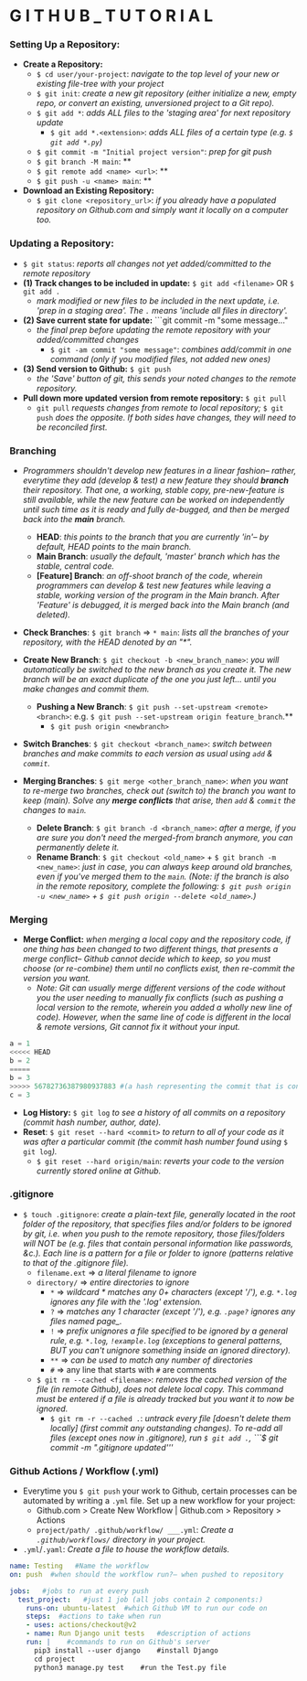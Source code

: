 # G I T H U B _ T U T O R I A L

### Setting Up a Repository:
- **Create a Repository:** 
  - ```$ cd user/your-project```: *navigate to the top level of your new or existing file-tree with your project*
  - ```$ git init```: *create a new git repository (either initialize a new, empty repo, or convert an existing, unversioned project to a Git repo).*
  - ```$ git add *```: *adds ALL files to the 'staging area' for next repository update*
    - ```$ git add *.<extension>```: *adds ALL files of a certain type (e.g. ```$ git add *.py```)*
  - ```$ git commit -m "Initial project version"```: *prep for git push*
  - ```$ git branch -M main```: **
  - ```$ git remote add <name> <url>```: **
  - ```$ git push -u <name> main```: **
- **Download an Existing Repository:**
  - ```$ git clone <repository_url>```: *if you already have a populated repository on Github.com and simply want it locally on a computer too.*
  
### Updating a Repository:
- ```$ git status```: *reports all changes not yet added/committed to the remote repository*
- **(1) Track changes to be included in update:** ```$ git add <filename>``` OR ```$ git add .``` 
  - *mark modified or new files to be included in the next update, i.e. 'prep in a staging area'. The ```.``` means 'include all files in directory'.*
- **(2) Save current state for update:** ```git commit -m "some message..."
  - *the final prep before updating the remote repository with your added/committed changes*
    - ```$ git -am commit "some message"```: *combines add/commit in one command (only if you modified files, not added new ones)*
- **(3) Send version to Github:** ```$ git push```
  - *the 'Save' button of git, this sends your noted changes to the remote repository.*
- **Pull down more updated version from remote repository:** ```$ git pull```
  - ```git pull``` *requests changes from remote to local repository;* ```$ git push``` *does the opposite. If both sides have changes, they will need to be reconciled first.*



### Branching
- *Programmers shouldn't develop new features in a linear fashion– rather, everytime they add (develop & test) a new feature they should __branch__ their repository. That one, a working, stable copy, pre-new-feature is still available, while the new feature can be worked on independently until such time as it is ready and fully de-bugged, and then be merged back into the __main__ branch.*
  - **HEAD**: *this points to the branch that you are currently 'in'– by default, HEAD points to the main branch.*
  - **Main Branch**: *usually the default, 'master' branch which has the stable, central code.*
  - **[Feature] Branch**: *an off-shoot branch of the code, wherein programmers can develop & test new features while leaving a stable, working version of the program in the Main branch. After 'Feature' is debugged, it is merged back into the Main branch (and deleted).*
  
- **Check Branches**: ```$ git branch``` => ```* main```: _lists all the branches of your repository, with the HEAD denoted by an "*"._
- **Create New Branch**: ```$ git checkout -b <new_branch_name>```: *you will automatically be switched to the new branch as you create it. The new branch will be an exact duplicate of the one you just left... until you make changes and commit them.*
  - **Pushing a New Branch**: ```$ git push --set-upstream <remote> <branch>```: e.g. ```$ git push --set-upstream origin feature_branch```.**
    - ```$ git push origin <newbranch>```
- **Switch Branches**: ```$ git checkout <branch_name>```: *switch between branches and make commits to each version as usual using ```add``` & ```commit```.*
- **Merging Branches**: ```$ git merge <other_branch_name>```: *when you want to re-merge two branches, check out (switch to) the branch you want to keep (main). Solve any __merge conflicts__ that arise, then ```add``` & ```commit``` the changes to ```main```.*
  - **Delete Branch**: ```$ git branch -d <branch_name>```: *after a merge, if you are sure you don't need the merged-from branch anymore, you can permanently delete it.*
  - **Rename Branch**: ```$ git checkout <old_name>``` + ```$ git branch -m <new_name>```: *just in case, you can always keep around old branches, even if you've merged them to the ```main```. (Note: if the branch is also in the remote repository, complete the following: ```$ git push origin -u <new_name>``` + ```$ git push origin --delete <old_name>```.)*
  
### Merging
- **Merge Conflict:** *when merging a local copy and the repository code, if one thing has been changed to two different things, that presents a merge conflict– Github cannot decide which to keep, so you must choose (or re-combine) them until no conflicts exist, then re-commit the version you want.*
  - *Note: Git can usually merge different versions of the code without you the user needing to manually fix conflicts (such as pushing a local version to the remote, wherein you added a wholly new line of code). However, when the same line of code is different in the local & remote versions, Git cannot fix it without your input.*
```python
a = 1
<<<<< HEAD
b = 2
=====
b = 3
>>>>> 56782736387980937883 #(a hash representing the commit that is conflicting with your edits)
c = 3
```
- **Log History:** ```$ git log``` *to see a history of all commits on a repository (commit hash number, author, date).*
- **Reset**: ```$ git reset --hard <commit>``` *to return to all of your code as it was after a particular commit (the commit hash number found using* ```$ git log```*).*
  - ```$ git reset --hard origin/main```: *reverts your code to the version currently stored online at Github.*









### .gitignore
- ```$ touch .gitignore```: *create a plain-text file, generally located in the root folder of the repository, that specifies files and/or folders to be ignored by git, i.e. when you push to the remote repository, those files/folders will NOT be (e.g. files that contain personal information like passwords, &c.). Each line is a pattern for a file or folder to ignore (patterns relative to that of the .gitignore file).*
  - ```filename.ext``` => *a literal filename to ignore*
  - ```directory/``` => *entire directories to ignore*
    - ```*``` => *wildcard * matches any 0+ characters (except '/'), e.g. ```*.log``` ignores any file with the '.log' extension.*
    - ```?``` => *matches any 1 character (except '/'), e.g. ```.page?``` ignores any files named page_.*
    - ```!``` => *prefix unignores a file specified to be ignored by a general rule, e.g. ```*.log```, ```!example.log``` (exceptions to general patterns, BUT you can't unignore something inside an ignored directory).*
    - ```**``` => *can be used to match any number of directories*
    - ```#``` => any line that starts with ```#``` are comments
  - ```$ git rm --cached <filename>```: *removes the cached version of the file (in remote Github), does not delete local copy. This command must be entered if a file is already tracked but you want it to now be ignored.*
    - ```$ git rm -r --cached .```: *untrack every file [doesn't delete them locally] (first commit any outstanding changes). To re-add all files (except ones now in .gitignore), run ```$ git add .```, ```$ git commit -m ".gitignore updated'''*

### Github Actions / Workflow (.yml)
- Everytime you ```$ git push``` your work to Github, certain processes can be automated by writing a ```.yml``` file. Set up a new workflow for your project:
  - Github.com > Create New Workflow | Github.com > Repository > Actions
  - ```project/path/ .github/workflow/ ___.yml```: *Create a ```.github/workflows/``` directory in your project.*
- ```.yml```/```.yaml```: *Create a file to house the workflow details.*
```yml
name: Testing   #Name the workflow
on: push  #when should the workflow run?– when pushed to repository

jobs:   #jobs to run at every push
  test_project:   #just 1 job (all jobs contain 2 components:)
    runs-on: ubuntu-latest  #which Github VM to run our code on
    steps:  #actions to take when run
    - uses: actions/checkout@v2
    - name: Run Django unit tests   #description of actions
    run: |    #commands to run on Github's server
      pip3 install --user django    #install Django
      cd project
      python3 manage.py test    #run the Test.py file
```


